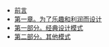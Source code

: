 +   [前言](ms-js-dsn-ptn_0.md)
+   [第一章。为了乐趣和利润而设计](ms-js-dsn-ptn_1.md)
+   [第一部分。经典设计模式](ms-js-dsn-ptn_2.md)
+   [第二部分。其他模式](ms-js-dsn-ptn_3.md)